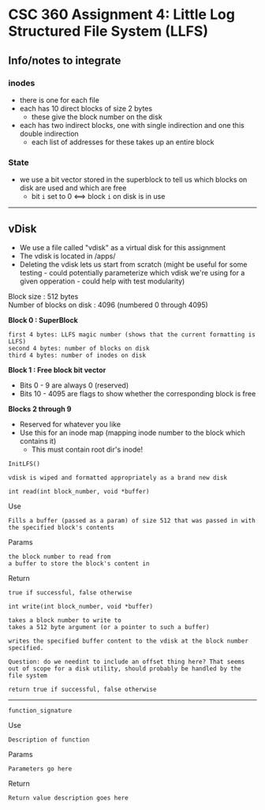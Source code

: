 # CSC 360 Assignment 4: Little Log Structured File System (LLFS)

## Info/notes to integrate


### inodes
* there is one for each file
* each has 10 direct blocks of size 2 bytes
    * these give the block number on the disk
* each has two indirect blocks, one with single indirection and one this double indirection
    * each list of addresses for these takes up an entire block

### State
* we use a bit vector stored in the superblock to tell us which blocks on disk are used and which are free
    * bit ```i``` set to 0 <==> block ```i``` on disk is in use 

----------------

<!-- ## APIs & Notes -->

## vDisk

* We use a file called "vdisk" as a virtual disk for this assignment
* The vdisk is located in /apps/
* Deleting the vdisk lets us start from scratch (might be useful for some testing - could potentially parameterize which vdisk we're using for a given opperation - could help with test modularity)

Block size : 512 bytes <br>
Number of blocks on disk : 4096 (numbered 0 through 4095)

__Block 0 : SuperBlock__

    first 4 bytes: LLFS magic number (shows that the current formatting is LLFS)
    second 4 bytes: number of blocks on disk
    third 4 bytes: number of inodes on disk

__Block 1 : Free block bit vector__
* Bits 0 - 9 are always 0 (reserved)
* Bits 10 - 4095 are flags to show whether the corresponding block is free

__Blocks 2 through 9__

* Reserved for whatever you like
* Use this for an inode map (mapping inode number to the block which contains it)
    * This must contain root dir's inode!



```InitLFS()```
    
    vdisk is wiped and formatted appropriately as a brand new disk

```int read(int block_number, void *buffer)```

Use

    Fills a buffer (passed as a param) of size 512 that was passed in with the specified block's contents    

Params

    the block number to read from
    a buffer to store the block's content in
    
Return

    true if successful, false otherwise

```int write(int block_number, void *buffer)```

    takes a block number to write to
    takes a 512 byte argument (or a pointer to such a buffer)

    writes the specified buffer content to the vdisk at the block number specified.

    Question: do we needint to include an offset thing here? That seems out of scope for a disk utility, should probably be handled by the file system

    return true if successful, false otherwise    



---------------------------------

```function_signature```

Use

    Description of function

Params

    Parameters go here

Return

    Return value description goes here